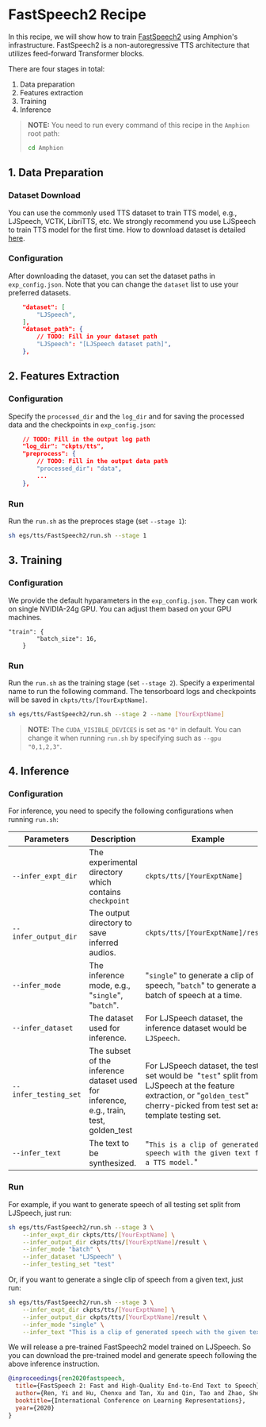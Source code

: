 
# FastSpeech2 Recipe

In this recipe, we will show how to train [FastSpeech2](https://openreview.net/forum?id=piLPYqxtWuA) using Amphion's infrastructure. FastSpeech2 is a non-autoregressive TTS architecture that utilizes feed-forward Transformer blocks.

There are four stages in total:

1. Data preparation
2. Features extraction
3. Training
4. Inference

> **NOTE:** You need to run every command of this recipe in the `Amphion` root path:
> ```bash
> cd Amphion
> ```

## 1. Data Preparation

### Dataset Download
You can use the commonly used TTS dataset to train TTS model, e.g., LJSpeech, VCTK, LibriTTS, etc. We strongly recommend you use LJSpeech to train TTS model for the first time. How to download dataset is detailed [here](../../datasets/README.md).

### Configuration

After downloading the dataset, you can set the dataset paths in  `exp_config.json`. Note that you can change the `dataset` list to use your preferred datasets.

```json
    "dataset": [
        "LJSpeech",
    ],
    "dataset_path": {
        // TODO: Fill in your dataset path
        "LJSpeech": "[LJSpeech dataset path]",
    },
```

## 2. Features Extraction

### Configuration

Specify the `processed_dir` and the `log_dir` and for saving the processed data and the checkpoints in `exp_config.json`:

```json
    // TODO: Fill in the output log path
    "log_dir": "ckpts/tts",
    "preprocess": {
        // TODO: Fill in the output data path
        "processed_dir": "data",
        ...
    },
```

### Run

Run the `run.sh` as the preproces stage (set  `--stage 1`):

```bash
sh egs/tts/FastSpeech2/run.sh --stage 1
```

## 3. Training

### Configuration

We provide the default hyparameters in the `exp_config.json`. They can work on single NVIDIA-24g GPU. You can adjust them based on your GPU machines.

```
"train": {
        "batch_size": 16,
    }
```

### Run

Run the `run.sh` as the training stage (set  `--stage 2`). Specify a experimental name to run the following command. The tensorboard logs and checkpoints will be saved in `ckpts/tts/[YourExptName]`.

```bash
sh egs/tts/FastSpeech2/run.sh --stage 2 --name [YourExptName]
```

> **NOTE:** The `CUDA_VISIBLE_DEVICES` is set as `"0"` in default. You can change it when running `run.sh` by specifying such as `--gpu "0,1,2,3"`.


## 4. Inference

### Configuration

For inference, you need to specify the following configurations when running `run.sh`:


| Parameters                                          | Description                                                                                                                                                       | Example                                                                                                                                                                                                |
| --------------------------------------------------- | ----------------------------------------------------------------------------------------------------------------------------------------------------------------- | ------------------------------------------------------------------------------------------------------------------------------------------------------------------------------------------------------ |
| `--infer_expt_dir`                              | The experimental directory which contains `checkpoint`                                                                                                            | `ckpts/tts/[YourExptName]`                                                                                                                                              |
| `--infer_output_dir`                                | The output directory to save inferred audios.                                                                                                                     | `ckpts/tts/[YourExptName]/result`                                                                                                                                       |
| `--infer_mode`                            | The inference mode, e.g., "`single`", "`batch`".  | "`single`" to generate a clip of speech, "`batch`" to generate a batch of speech at a time.                                     |
| `--infer_dataset`                            | The dataset used for inference.  |  For LJSpeech dataset, the inference dataset would be `LJSpeech`.                                                                                                                                    |
| `--infer_testing_set`                             | The subset of the inference dataset used for inference, e.g., train, test, golden_test | For LJSpeech dataset, the testing set would be  "`test`" split from LJSpeech at the feature extraction, or "`golden_test`" cherry-picked from test set as template testing set.                                                                                                                                    |
| `--infer_text`                            | The text to be synthesized. | "`This is a clip of generated speech with the given text from a TTS model.`"                                                                                                                                    |

### Run
For example, if you want to generate speech of all testing set split from LJSpeech, just run:

```bash
sh egs/tts/FastSpeech2/run.sh --stage 3 \
    --infer_expt_dir ckpts/tts/[YourExptName] \
    --infer_output_dir ckpts/tts/[YourExptName]/result \
    --infer_mode "batch" \
    --infer_dataset "LJSpeech" \
    --infer_testing_set "test"
```

Or, if you want to generate a single clip of speech from a given text, just run:

```bash
sh egs/tts/FastSpeech2/run.sh --stage 3 \
    --infer_expt_dir ckpts/tts/[YourExptName] \
    --infer_output_dir ckpts/tts/[YourExptName]/result \
    --infer_mode "single" \
    --infer_text "This is a clip of generated speech with the given text from a TTS model."
```

We will release a pre-trained FastSpeech2 model trained on LJSpeech. So you can download the pre-trained model and generate speech following the above inference instruction.


```bibtex
@inproceedings{ren2020fastspeech,
  title={FastSpeech 2: Fast and High-Quality End-to-End Text to Speech},
  author={Ren, Yi and Hu, Chenxu and Tan, Xu and Qin, Tao and Zhao, Sheng and Zhao, Zhou and Liu, Tie-Yan},
  booktitle={International Conference on Learning Representations},
  year={2020}
}
```
